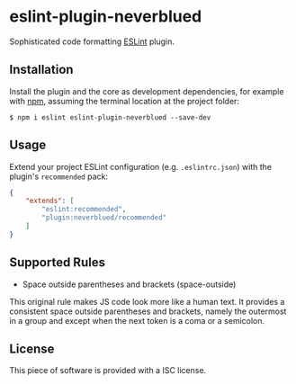 # eslint-plugin-neverblued

Sophisticated code formatting [ESLint](http://eslint.org) plugin.

## Installation

Install the plugin and the core as development dependencies,
for example with [npm](https://www.npmjs.com/),
assuming the terminal location at the project folder:

```
$ npm i eslint eslint-plugin-neverblued --save-dev
```

## Usage

Extend your project ESLint configuration (e.g. `.eslintrc.json`)
with the plugin's ```recommended``` pack:

```json
{
    "extends": [
        "eslint:recommended",
        "plugin:neverblued/recommended"
    ]
}
```

## Supported Rules

* Space outside parentheses and brackets (space-outside)

This original rule makes JS code look more like a human text.
It provides a consistent space outside parentheses and brackets,
namely the outermost in a group
and except when the next token is a coma or a semicolon.

## License

This piece of software is provided with a ISC license.
